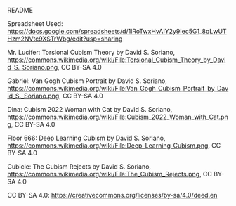 README


Spreadsheet Used:
https://docs.google.com/spreadsheets/d/1lRoTwxHvAIY2y9Iec5G1_8qLwUTHzm2NVtc9XSTrWbg/edit?usp=sharing


Mr. Lucifer: Torsional Cubism Theory by David S. Soriano, https://commons.wikimedia.org/wiki/File:Torsional_Cubism_Theory_by_David_S._Soriano.png, CC BY-SA 4.0

Gabriel: Van Gogh Cubism Portrait by David S. Soriano, https://commons.wikimedia.org/wiki/File:Van_Gogh_Cubism_Portrait_by_David_S._Soriano.png, CC BY-SA 4.0

Dina: Cubism 2022 Woman with Cat by David S. Soriano, https://commons.wikimedia.org/wiki/File:Cubism_2022_Woman_with_Cat.png, CC BY-SA 4.0

Floor 666: Deep Learning Cubism by David S. Soriano, https://commons.wikimedia.org/wiki/File:Deep_Learning_Cubism.png, CC BY-SA 4.0

Cubicle: The Cubism Rejects by David S. Soriano, https://commons.wikimedia.org/wiki/File:The_Cubism_Rejects.png, CC BY-SA 4.0

CC BY-SA 4.0: https://creativecommons.org/licenses/by-sa/4.0/deed.en